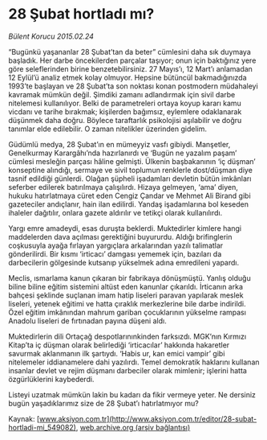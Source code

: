 # 28 Şubat hortladı mı?

*Bülent Korucu 2015.02.24*

<div class="pNewsDetailMainContent" itemprop="articleBody">
 <p>
  “Bugünkü yaşananlar 28 Şubat’tan da beter” cümlesini daha sık duymaya başladık. Her darbe öncekilerden parçalar taşıyor; onun için baktığınız yere göre seleflerinden birine benzetebilirsiniz. 27 Mayıs’ı, 12 Mart’ı anlamadan 12 Eylül’ü analiz etmek kolay olmuyor. Hepsine bütüncül bakmadığınızda 1993’te başlayan ve 28 Şubat’ta son noktası konan postmodern müdahaleyi kavramak mümkün değil. Şimdiki zamanı adlandırmak için sivil darbe nitelemesi kullanılıyor. Belki de parametreleri ortaya koyup kararı kamu vicdanı ve tarihe bırakmak; kişilerden bağımsız, eylemlere odaklanarak düşünmek daha doğru. Böylece taraftarlık psikolojisi aşılabilir ve doğru tanımlar elde edilebilir. O zaman nitelikler üzerinden gidelim.
 </p>
 <p>
  Güdümlü medya, 28 Şubat’ın en mümeyyiz vasfı gibiydi. Manşetler, Genelkurmay Karargâhı’nda hazırlanırdı ve ‘Bugün ne yazalım paşam’ cümlesi mesleğin parçası hâline gelmişti. Ülkenin başbakanının ‘iç düşman’ konseptine alındığı, sermaye ve sivil toplumun renklerle dost/düşman diye tasnif edildiği günlerdi. Olağan şüpheli işadamları devletin bütün imkânları seferber edilerek batırılmaya çalışılırdı. Hizaya gelmeyen, ‘ama’ diyen, hukuku hatırlatmaya cüret eden Cengiz Çandar ve Mehmet Ali Birand gibi gazeteciler andıçlanır, hain ilan edilirdi. Yandaş işadamlarına bol keseden ihaleler dağıtılır, onlara gazete aldırılır ve tetikçi olarak kullanılırdı.
 </p>
 <p>
  Yargı emre amadeydi, esas duruşta beklerdi. Muktedirler kimlere hangi maddelerden dava açılması gerektiğini buyururdu. Aldığı brifinglerin coşkusuyla ayağa fırlayan yargıçlara arkalarından yazılı talimatlar gönderilirdi. Bir kısmı ‘irticacı’ damgası yememek için, bazıları da darbecilerin gölgesinde kutsanıp yükselmek adına emredileni yapardı.
 </p>
 <p>
  Meclis, ısmarlama kanun çıkaran bir fabrikaya dönüşmüştü. Yanlış olduğu biline biline eğitim sistemini altüst eden kanunlar çıkarıldı. İrticanın arka bahçesi şeklinde suçlanan imam hatip liseleri paravan yapılarak meslek liseleri, yetenek eğitimi ve hatta çıraklık merkezlerine bile darbe indirildi. Özel eğitim imkânından mahrum gariban çocuklarının yükselme rampası Anadolu liseleri de fırtınadan payına düşeni aldı.
 </p>
 <p>
  Muktedirlerin dili Ortaçağ despotlarınınkinden farksızdı. MGK’nın Kırmızı Kitap’ta iç düşman olarak belirlediği ‘irticacılar’ hakkında hakaretler savurmak aklanmanın ilk şartıydı. ‘Habis ur, kan emici vampir’ gibi nitelemeler iddianamelere dahi yazılırdı. Temel demokratik haklarını kullanan insanlar devlet ve rejim düşmanı darbeciler olarak mimlenir; işlerini hatta özgürlüklerini kaybederdi.
 </p>
 <p>
  Listeyi uzatmak mümkün lakin bu kadarı da fikir vermeye yeter. Ne dersiniz bugün yaşadıklarımız size de 28 Şubat’ı hatırlatmıyor mu?
 </p>
</div>


Kaynak: [www.aksiyon.com.tr](http://www.aksiyon.com.tr/editor/28-subat-hortladi-mi_549082), [web.archive.org (arşiv bağlantısı)](http://web.archive.org/web/20150705205453/http://www.aksiyon.com.tr/editor/28-subat-hortladi-mi_549082)
